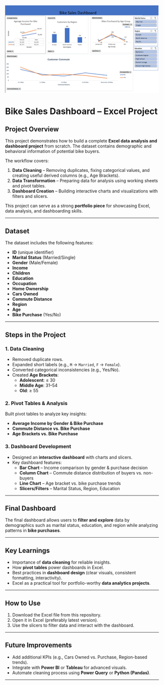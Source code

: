 ![Dashboard Preview](dashboard.png)

# Bike Sales Dashboard – Excel Project  

## Project Overview  
This project demonstrates how to build a complete **Excel data analysis and dashboard project** from scratch. The dataset contains demographic and behavioral information of potential bike buyers.  

The workflow covers:  
1. **Data Cleaning** – Removing duplicates, fixing categorical values, and creating useful derived columns (e.g., Age Brackets).  
2. **Data Transformation** – Preparing data for analysis using working sheets and pivot tables.  
3. **Dashboard Creation** – Building interactive charts and visualizations with filters and slicers.  

This project can serve as a strong **portfolio piece** for showcasing Excel, data analysis, and dashboarding skills.  

---

## Dataset  
The dataset includes the following features:  
- **ID** (unique identifier)  
- **Marital Status** (Married/Single)  
- **Gender** (Male/Female)  
- **Income**  
- **Children**  
- **Education**  
- **Occupation**  
- **Home Ownership**  
- **Cars Owned**  
- **Commute Distance**  
- **Region**  
- **Age**  
- **Bike Purchase** (Yes/No)  

---

## Steps in the Project  

### 1. Data Cleaning  
- Removed duplicate rows.  
- Expanded short labels (e.g., `M` → `Married`, `F` → `Female`).  
- Converted categorical inconsistencies (e.g., Yes/No).  
- Created **Age Brackets**:  
  - **Adolescent**: ≤ 30  
  - **Middle Age**: 31–54  
  - **Old**: ≥ 55  

### 2. Pivot Tables & Analysis  
Built pivot tables to analyze key insights:  
- **Average Income by Gender & Bike Purchase**  
- **Commute Distance vs. Bike Purchase**  
- **Age Brackets vs. Bike Purchase**  

### 3. Dashboard Development  
- Designed an **interactive dashboard** with charts and slicers.  
- Key dashboard features:  
  - **Bar Chart** – Income comparison by gender & purchase decision  
  - **Column Chart** – Commute distance distribution of buyers vs. non-buyers  
  - **Line Chart** – Age bracket vs. bike purchase trends  
  - **Slicers/Filters** – Marital Status, Region, Education  

---

## Final Dashboard  
The final dashboard allows users to **filter and explore** data by demographics such as marital status, education, and region while analyzing patterns in **bike purchases**.  

---

## Key Learnings  
- Importance of **data cleaning** for reliable insights.  
- How **pivot tables** power dashboards in Excel.  
- Best practices in **dashboard design** (clear visuals, consistent formatting, interactivity).  
- Excel as a practical tool for portfolio-worthy **data analytics projects**.  

---

## How to Use  
1. Download the Excel file from this repository.  
2. Open it in Excel (preferably latest version).  
3. Use the slicers to filter data and interact with the dashboard.  

---

## Future Improvements  
- Add additional KPIs (e.g., Cars Owned vs. Purchase, Region-based trends).  
- Integrate with **Power BI** or **Tableau** for advanced visuals.  
- Automate cleaning process using **Power Query** or **Python (Pandas)**.  

--- 
 

